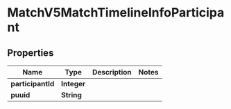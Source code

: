 

# MatchV5MatchTimelineInfoParticipant


## Properties

| Name | Type | Description | Notes |
|------------ | ------------- | ------------- | -------------|
|**participantId** | **Integer** |  |  |
|**puuid** | **String** |  |  |



